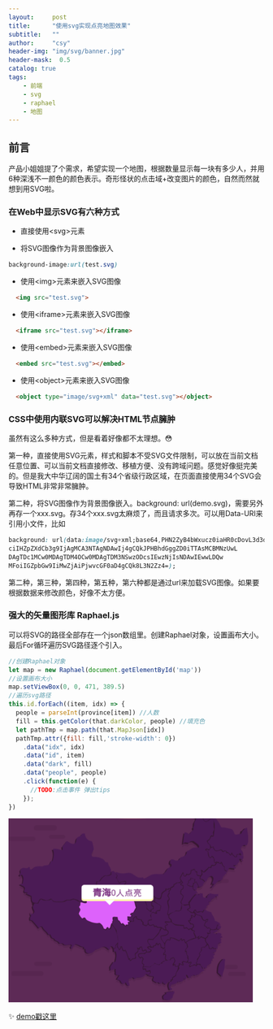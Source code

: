 ```yaml
---
layout:     post
title:      "使用svg实现点亮地图效果"
subtitle:   ""
author:     "csy"
header-img: "img/svg/banner.jpg"
header-mask:  0.5
catalog: true
tags:
    - 前端
    - svg
    - raphael
    - 地图
---
```


## 前言

产品小姐姐提了个需求，希望实现一个地图，根据数量显示每一块有多少人，并用6种深浅不一颜色的颜色表示。奇形怪状的点击域+改变图片的颜色，自然而然就想到用SVG啦。

### 在Web中显示SVG有六种方式

- 直接使用\<svg\>元素

- 将SVG图像作为背景图像嵌入
```css
background-image:url(test.svg)
```
- 使用\<img\>元素来嵌入SVG图像
```html
  <img src="test.svg">
```
- 使用\<iframe\>元素来嵌入SVG图像
```html
  <iframe src="test.svg"></iframe>
```
- 使用\<embed\>元素来嵌入SVG图像
```html
  <embed src="test.svg"></embed>
```
- 使用\<object\>元素来嵌入SVG图像
```html
  <object type="image/svg+xml" data="test.svg"></object>
```

### CSS中使用内联SVG可以解决HTML节点臃肿

虽然有这么多种方式，但是看着好像都不太理想。:flushed:

第一种，直接使用SVG元素，样式和脚本不受SVG文件限制，可以放在当前文档任意位置、可以当前文档直接修改、移植方便、没有跨域问题。感觉好像挺完美的。但是我大中华辽阔的国土有34个省级行政区域，在页面直接使用34个SVG会导致HTML非常非常臃肿。

第二种，将SVG图像作为背景图像嵌入。background: url(demo.svg)，需要另外再存一个xxx.svg。存34个xxx.svg太麻烦了，而且请求多次。可以用Data-URI来引用小文件，比如
```css
background: url(data:image/svg+xml;base64,PHN2ZyB4bWxucz0iaHR0cDovL3d3dy53My5vcmcvMjAwMC9zdm
ciIHZpZXdCb3g9IjAgMCA3NTAgNDAwIj4gCQkJPHBhdGggZD0iTTAsMCBMNzUwL
DAgTDc1MCw0MDAgTDM4OCw0MDAgTDM3NSwzODcsIEwzNjIsNDAwIEwwLDQw
MFoiIGZpbGw9IiMwZjAiPjwvcGF0aD4gCQk8L3N2Zz4=);
```
第二种，第三种，第四种，第五种，第六种都是通过url来加载SVG图像。如果要根据数据来修改颜色，好像不太方便。

### 强大的矢量图形库 Raphael.js

可以将SVG的路径全部存在一个json数组里。创建Raphael对象，设置画布大小。最后For循环遍历SVG路径逐个引入。
```js
//创建Raphael对象
let map = new Raphael(document.getElementById('map'))
//设置画布大小
map.setViewBox(0, 0, 471, 389.5)
//遍历svg路径
this.id.forEach((item, idx) => {
  people = parseInt(province[item]) //人数
  fill = this.getColor(that.darkColor, people) //填充色
  let pathTmp = map.path(that.MapJson[idx])
  pathTmp.attr({fill: fill,'stroke-width': 0})
    .data("idx", idx)
    .data("id", item)
    .data("dark", fill)
    .data("people", people)
    .click(function(e) {
      //TODO:点击事件 弹出tips
    });
})

```
![地图截图](/img/svg/map.png)

:sparkles: [demo戳这里](https://github.com/IdeaEcho)
